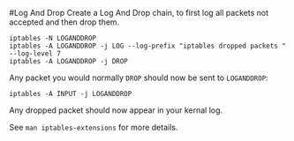 #Log And Drop
Create a Log And Drop chain, to first log all packets not accepted and then drop them.

``` shell
iptables -N LOGANDDROP
iptables -A LOGANDDROP -j LOG --log-prefix "iptables dropped packets " --log-level 7
iptables -A LOGANDDROP -j DROP
```

Any packet you would normally `DROP` should now be sent to `LOGANDDROP`:

``` shell
iptables -A INPUT -j LOGANDDROP
```

Any dropped packet should now appear in your kernal log.

See `man iptables-extensions` for more details.
